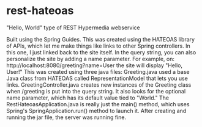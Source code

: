 # rest-hateoas
"Hello, World" type of REST Hypermedia webservice 

Built using the Spring Guides. This was created using the HATEOAS library of APIs, which let me make things like links to other Spring controllers. In this one, I just linked back to the site itself. In the query string, you can also personalize the site by adding a name parameter. For example, on: http://localhost:8080/greeting?name=User the site will display "Hello, User!" This was created using three java files: Greeting.java used a base Java class from HATEOAS called RepresentationModel that lets you use links. GreetingController.java creates new instances of the Greeting class when /greeting is put into the query string. It also looks for the optional name parameter, which has its default value tied to "World." The RestHateoasApplication.java is really just the main() method, which uses Spring's SpringApplication.run() method to launch it. After creating and running the jar file, the server was running fine.
